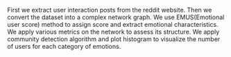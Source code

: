 First we extract user interaction posts from the reddit website. Then we convert the dataset into a complex network graph. We use EMUS(Emotional user score) method to assign score and extract emotional characteristics. We apply various metrics on the network to assess its structure. We apply community detection algorithm and plot histogram to visualize the number of users for each category of emotions.
